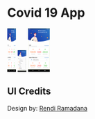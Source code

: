 # Covid 19 App


<img src="https://raw.githubusercontent.com/amartyaa/CovidIndiaApp/master/assets/images/1.png" height="100" width="20">
<img src="https://raw.githubusercontent.com/amartyaa/CovidIndiaApp/master/assets/images/2.png" height="50" width="20">
<img src="https://raw.githubusercontent.com/amartyaa/CovidIndiaApp/master/assets/images/3.png" height="100" width="50">

## UI Credits
Design by:  [Rendi Ramadana](https://www.uplabs.com/posts/coronavirus-information-concept)
